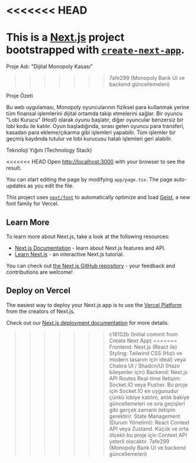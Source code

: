 <<<<<<< HEAD
=======
This is a [Next.js](https://nextjs.org) project bootstrapped with [`create-next-app`](https://nextjs.org/docs/app/api-reference/cli/create-next-app).
=======
Proje Adı: "Dijital Monopoly Kasası"
>>>>>>> 7afe299 (Monopoly Bank UI ve backend güncellemeleri)

Proje Özeti

Bu web uygulaması, Monopoly oyuncularının fiziksel para kullanmak yerine tüm finansal işlemlerini dijital ortamda takip etmelerini sağlar. Bir oyuncu "Lobi Kurucu" (Host) olarak oyunu başlatır, diğer oyuncular benzersiz bir lobi kodu ile katılır. Oyun başladığında, sırası gelen oyuncu para transferi, kasadan para ekleme/çıkarma gibi işlemleri yapabilir. Tüm işlemler bir geçmiş kaydında tutulur ve lobi kurucusu hatalı işlemleri geri alabilir.

Teknoloji Yığını (Technology Stack)

<<<<<<< HEAD
Open [http://localhost:3000](http://localhost:3000) with your browser to see the result.

You can start editing the page by modifying `app/page.tsx`. The page auto-updates as you edit the file.

This project uses [`next/font`](https://nextjs.org/docs/app/building-your-application/optimizing/fonts) to automatically optimize and load [Geist](https://vercel.com/font), a new font family for Vercel.

## Learn More

To learn more about Next.js, take a look at the following resources:

- [Next.js Documentation](https://nextjs.org/docs) - learn about Next.js features and API.
- [Learn Next.js](https://nextjs.org/learn) - an interactive Next.js tutorial.

You can check out [the Next.js GitHub repository](https://github.com/vercel/next.js) - your feedback and contributions are welcome!

## Deploy on Vercel

The easiest way to deploy your Next.js app is to use the [Vercel Platform](https://vercel.com/new?utm_medium=default-template&filter=next.js&utm_source=create-next-app&utm_campaign=create-next-app-readme) from the creators of Next.js.

Check out our [Next.js deployment documentation](https://nextjs.org/docs/app/building-your-application/deploying) for more details.
>>>>>>> c18102b (Initial commit from Create Next App)
=======
Frontend: Next.js (React ile)
Styling: Tailwind CSS (Hızlı ve modern tasarım için ideal) veya Chakra UI / Shadcn/UI (Hazır bileşenler için)
Backend: Next.js API Routes
Real-time İletişim: Socket.IO veya Pusher. Bu proje için Socket.IO en uygunudur çünkü lobiye katılım, anlık bakiye güncellemeleri ve sıra geçişleri gibi gerçek zamanlı iletişim gerektirir.
State Management (Durum Yönetimi): React Context API veya Zustand. Küçük ve orta ölçekli bu proje için Context API yeterli olacaktır.
>>>>>>> 7afe299 (Monopoly Bank UI ve backend güncellemeleri)
